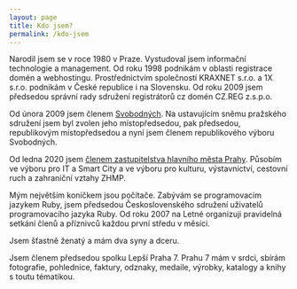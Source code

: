 ```yaml
---
layout: page
title: Kdo jsem?
permalink: /kdo-jsem
---
```


Narodil jsem se v roce 1980 v Praze. Vystudoval jsem informační technologie a management. Od roku 1998 podnikám v oblasti registrace domén a webhostingu. Prostřednictvím společností KRAXNET s.r.o. a 1X s.r.o. podnikám v České republice i na Slovensku. Od roku 2009 jsem předsedou správní rady sdružení registrátorů cz domén CZ.REG z.s.p.o. 

Od února 2009 jsem členem [Svobodných](http://www.svobodni.cz). Na ustavujícím sněmu pražského sdružení jsem byl zvolen jeho místopředsedou, pak předsedou, republikovým místopředsedou a nyní jsem členem republikového výboru Svobodných.

Od ledna 2020 jsem [členem zastupitelstva hlavního města Prahy](https://www.praha.eu/jnp/cz/o_meste/primator_a_volene_organy/zastupitelstvo/seznam_zastupitelu/index.html?memberId=6512). Působím ve výboru pro IT a Smart City a ve výboru pro kulturu, výstavnictví, cestovní ruch a zahraniční vztahy ZHMP.

Mým největším koníčkem jsou počítače. Zabývám se programovacím jazykem Ruby, jsem předsedou Československého sdružení uživatelů programovacího jazyka Ruby. Od roku 2007 na Letné organizuji pravidelná setkání členů a příznivců každou první středu v měsíci.

Jsem šťastně ženatý a mám dva syny a dceru.

Jsem členem předsedou spolku Lepší Praha 7. Prahu 7 mám v srdci, sbírám fotografie, pohlednice, faktury, odznaky, medaile, výrobky, katalogy a knihy s toutu tématikou.
